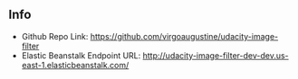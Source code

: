 ## Info

- Github Repo Link: https://github.com/virgoaugustine/udacity-image-filter
- Elastic Beanstalk Endpoint URL: http://udacity-image-filter-dev-dev.us-east-1.elasticbeanstalk.com/

